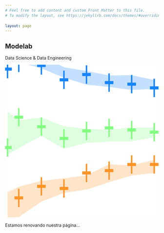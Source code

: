 ```yaml
---
# Feel free to add content and custom Front Matter to this file.
# To modify the layout, see https://jekyllrb.com/docs/themes/#overriding-theme-defaults

layout: page
---
```


## Modelab

Data Science & Data Engineering

<p float="center">
  <img src="https://github.com/modelabcl/modelabcl.github.io/blob/master/assets/img/cover.png" height="500" />
</p>


Estamos renovando nuestra página...